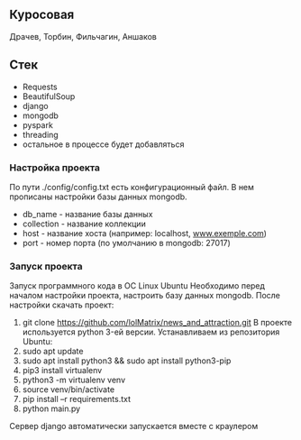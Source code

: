 ## Куросовая 
Драчев, Торбин, Фильчагин, Аншаков
## Стек
- Requests
- BeautifulSoup
- django
- mongodb
- pyspark
- threading
- остальное в процессе будет добавляться 

### Настройка проекта
По пути ./config/config.txt есть конфигурационный файл. В нем прописаны настройки базы данных mongodb.
- db_name - название базы данных
- collection - название коллекции
- host - название хоста (например: localhost, www.exemple.com)
- port - номер порта (по умолчанию в mongodb: 27017)

### Запуск проекта 
Запуск программного кода в ОС Linux Ubuntu
Необходимо перед началом настройки проекта, настроить базу данных mongodb. После настройки скачать проект: 
1. git clone https://github.com/lolMatrix/news_and_attraction.git 
В проекте используется python 3-ей версии. Устанавливаем из репозитория Ubuntu: 
2. sudo apt update
3. sudo apt install python3 && sudo apt install python3-pip
4. pip3 install virtualenv
5. python3 -m virtualenv venv
6. source venv/bin/activate
7. pip install –r requirements.txt
8. python main.py

Сервер django автоматически запускается вместе с краулером


